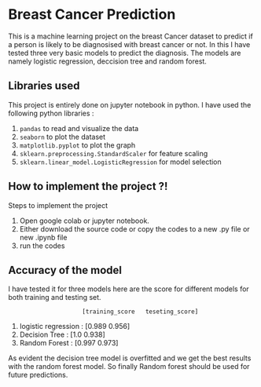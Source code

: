 
# Breast Cancer Prediction 

This is a machine learning project on the breast Cancer dataset to predict if a person is likely to be diagnosised with breast cancer or not. In this I have tested three very basic models to predict the diagnosis. The models are namely logistic regression, deccision tree and random forest.  


## Libraries used
This project is entirely done on jupyter notebook in python. I have used the following python libraries :
1. `pandas` to read and visualize the data 
2. `seaborn` to plot the dataset 
3. `matplotlib.pyplot` to plot the graph 
4. `sklearn.preprocessing.StandardScaler` for feature scaling
5. `sklearn.linear_model.LogisticRegression` for model selection 

## How to implement the project ?!

Steps to implement the project 

1. Open google colab or jupyter notebook.
2. Either download the source code or copy the codes to a new .py file  or new .ipynb file
3. run the codes 


## Accuracy of the model 
I have tested it for three models here are the score for different models for both training and testing set.

                         [training_score   teseting_score]
1. logistic regression : [0.989                     0.956]
2. Decision Tree       : [1.0                       0.938]
3. Random Forest       : [0.997                     0.973]


As evident the decision tree model is overfitted and we get the best results with the random forest model. So finally Random forest should be used for future predictions. 
